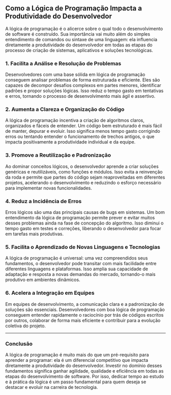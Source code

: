 
## Como a Lógica de Programação Impacta a Produtividade do Desenvolvedor

A lógica de programação é o alicerce sobre o qual todo o desenvolvimento de software é construído. Sua importância vai muito além do simples entendimento de comandos ou sintaxe de uma linguagem: ela influencia diretamente a produtividade do desenvolvedor em todas as etapas do processo de criação de sistemas, aplicativos e soluções tecnológicas.

### 1. **Facilita a Análise e Resolução de Problemas**

Desenvolvedores com uma base sólida em lógica de programação conseguem analisar problemas de forma estruturada e eficiente. Eles são capazes de decompor desafios complexos em partes menores, identificar padrões e propor soluções lógicas. Isso reduz o tempo gasto em tentativas e erros, tornando o processo de desenvolvimento mais ágil e assertivo.

### 2. **Aumenta a Clareza e Organização do Código**

A lógica de programação incentiva a criação de algoritmos claros, organizados e fáceis de entender. Um código bem estruturado é mais fácil de manter, depurar e evoluir. Isso significa menos tempo gasto corrigindo erros ou tentando entender o funcionamento de trechos antigos, o que impacta positivamente a produtividade individual e da equipe.

### 3. **Promove a Reutilização e Padronização**

Ao dominar conceitos lógicos, o desenvolvedor aprende a criar soluções genéricas e reutilizáveis, como funções e módulos. Isso evita a reinvenção da roda e permite que partes do código sejam reaproveitadas em diferentes projetos, acelerando o desenvolvimento e reduzindo o esforço necessário para implementar novas funcionalidades.

### 4. **Reduz a Incidência de Erros**

Erros lógicos são uma das principais causas de bugs em sistemas. Um bom entendimento da lógica de programação permite prever e evitar muitos desses problemas ainda na fase de concepção do algoritmo. Isso diminui o tempo gasto em testes e correções, liberando o desenvolvedor para focar em tarefas mais produtivas.

### 5. **Facilita o Aprendizado de Novas Linguagens e Tecnologias**

A lógica de programação é universal: uma vez compreendidos seus fundamentos, o desenvolvedor pode transitar com mais facilidade entre diferentes linguagens e plataformas. Isso amplia sua capacidade de adaptação e resposta a novas demandas do mercado, tornando-o mais produtivo em ambientes dinâmicos.

### 6. **Acelera a Integração em Equipes**

Em equipes de desenvolvimento, a comunicação clara e a padronização de soluções são essenciais. Desenvolvedores com boa lógica de programação conseguem entender rapidamente o raciocínio por trás de códigos escritos por outros, colaborar de forma mais eficiente e contribuir para a evolução coletiva do projeto.

---

### **Conclusão**

A lógica de programação é muito mais do que um pré-requisito para aprender a programar: ela é um diferencial competitivo que impacta diretamente a produtividade do desenvolvedor. Investir no domínio desses fundamentos significa ganhar agilidade, qualidade e eficiência em todas as etapas do desenvolvimento de software. Por isso, dedicar tempo ao estudo e à prática da lógica é um passo fundamental para quem deseja se destacar e evoluir na carreira de tecnologia.
```
